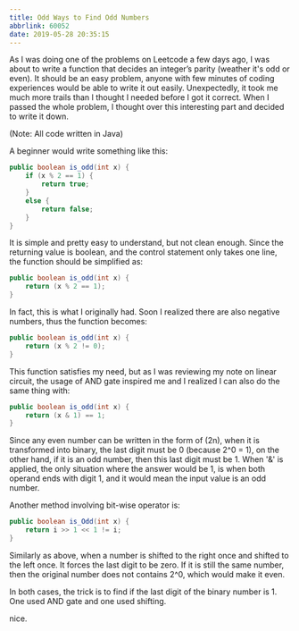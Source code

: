 ```yaml
---
title: Odd Ways to Find Odd Numbers
abbrlink: 60052
date: 2019-05-28 20:35:15
---
```


As I was doing one of the problems on Leetcode a few days ago, I was about to write a function that decides an integer’s parity (weather it's odd or even). It should be an easy problem, anyone with few minutes of coding experiences would be able to write it out easily. Unexpectedly, it took me much more trails than I thought I needed before I got it correct. When I passed the whole problem, I thought over this interesting part and decided to write it down.

(Note: All code written in Java)

A beginner would write something like this:

```java
public boolean is_odd(int x) {
    if (x % 2 == 1) {
        return true;
    }
    else {
        return false;
    }
}
```

It is simple and pretty easy to understand, but not clean enough. Since the returning value is boolean, and the control statement only takes one line, the function should be simplified as:

```java
public boolean is_odd(int x) {
    return (x % 2 == 1);
}
```

In fact, this is what I originally had. Soon I realized there are also negative numbers, thus the function becomes:

```java
public boolean is_odd(int x) {
    return (x % 2 != 0);
}
```

This function satisfies my need, but as I was reviewing my note on linear circuit, the usage of AND gate inspired me and I realized I can also do the same thing with:

```java
public boolean is_odd(int x) {
    return (x & 1) == 1;
}
```

Since any even number can be written in the form of (2n), when it is transformed into binary, the last digit must be 0 (because 2^0 = 1), on the other hand, if it is an odd number, then this last digit must be 1. When '&' is applied, the only situation where the answer would be 1, is when both operand ends with digit 1, and it would mean the input value is an odd number.

Another method involving bit-wise operator is:

```java
public boolean is_Odd(int x) {
    return i >> 1 << 1 != i;
}
```

Similarly as above, when a number is shifted to the right once and shifted to the left once. It forces the last digit to be zero. If it is still the same number, then the original number does not contains 2^0, which would make it even.

In both cases, the trick is to find if the last digit of the binary number is 1. One used AND gate and one used shifting.

nice.
